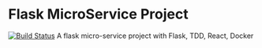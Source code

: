 # Flask MicroService Project
[![Build Status](https://travis-ci.org/xiaopeipangzii/FlaskMicroServiceDemo.svg?branch=master)](https://travis-ci.org/xiaopeipangzii/FlaskMicroServiceDemo) A flask micro-service project with Flask, TDD, React, Docker

